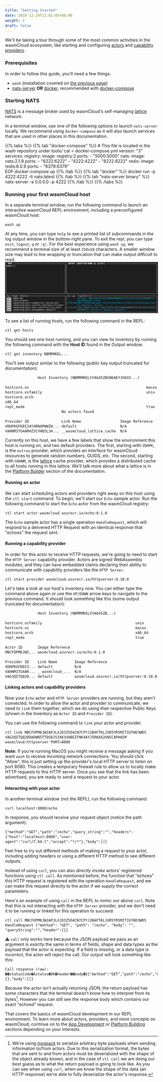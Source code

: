 ```yaml
---
title: "Getting Started"
date: 2018-12-29T11:02:05+06:00
weight: 2
draft: false
---
```


We'll be taking a tour through some of the most common activities in the wasmCloud ecosystem, like starting and configuring [actors](../../reference/host-runtime/actors/) and [capability providers](../../reference/host-runtime/capabilities/).

### Prerequisites
In order to follow this guide, you'll need a few things:
- `wash` (installation covered on [the previous page](../installation))
- [nats-server](https://docs.nats.io/nats-server/installation) **OR** [docker](https://docs.docker.com/engine/install/), recommended with [docker-compose](https://docs.docker.com/compose/install/)

### Starting NATS
[NATS](https://nats.io/) is a message broker used by wasmCloud's self-managing [lattice](../../reference/lattice/) network.

In a terminal window, use one of the following options to launch `nats-server` locally. We recommend using `docker-compose` as it will also launch services that are used in other places in this documentation.

{{% tabs %}}
   {{% tab "docker-compose" %}}
    # This file is located in the wash repository under tools/
    cat <<EOF > docker-compose.yml
    version: "3"
    services:
      registry:
        image: registry:2
        ports:
        - "5000:5000"
      nats:
        image: nats:2.1.9
        ports:
        - "6222:6222"
        - "4222:4222"
        - "8222:8222"
      redis:
        image: redis:6.0.9
        ports:
        - "6379:6379"   
    EOF
    docker-compose up
   {{% /tab %}}
   {{% tab "docker" %}}
    docker run -p 4222:4222 -ti nats:latest
   {{% /tab %}}
   {{% tab "nats-server binary" %}}
    nats-server -a 0.0.0.0 -p 4222
   {{% /tab %}}
 {{% /tabs %}}

### Running your first wasmCloud host
In a separate terminal window, run the following command to launch an interactive wasmCloud REPL environment, including a preconfigured wasmCloud host:
```shell
wash up
```
At any time, you can type `help` to see a printed list of subcommands in the log output window in the bottom-right pane. To exit the repl, you can type `exit`, `logout`, `q` or `:q!`. For the best experience using `wash up`, we recommend a terminal size of at least `250x50` characters. A smaller window size may lead to line wrapping or truncation that can make output difficult to read.
![REPL](../wash_up.png)

To see a list of running hosts, run the following command in the REPL:
```shell
ctl get hosts
```
You should see one host running, and you can view its inventory by running the following command with the **Host ID** found in the Output window:
```shell
ctl get inventory NBMRMKEL...
```
You'll see output similar to the following (public key output truncated for documentation):
```shell
               Host Inventory (NBMRMKELSYA645ZBGN6AEYJU6GV...)                
                                                                                                        
hostcore.os                                                      macos                                        
hostcore.osfamily                                                unix                                         
hostcore.arch                                                    x86_64                                       
repl_mode                                                        true                                         
                          No actors found                                             
                                                                                                        
Provider ID               Link Name                  Image Reference   
VDHPKGFKDI34Y4RN4PWWZH... default                    N/A               
VAHNM37G4ARHZ3CYHB3L34... __wasmcloud_lattice_cache  N/A               
```
Currently on this host, we have a few labels that show the environment this host is running on, and two default providers. The first, starting with `VDHPK`, is the `extras` provider, which provides an interface for wasmCloud resources to generate random numbers, GUIDS, etc. The second, starting with `VAHNM`, is the [lattice](../../reference/lattice/) cache provider, which provides a distributed cache to all hosts running in this lattice. We'll talk more about what a lattice is in the [Platform Builder](../../platform-builder) section of the documentation.

#### Running an actor
We can start scheduling actors and providers right away on this host using the `ctl start` command. To begin, we'll start our `Echo` sample actor. Run the following command to start the `Echo` actor from the wasmCloud registry:
```shell
ctl start actor wasmcloud.azurecr.io/echo:0.1.0
```
The `Echo` sample actor has a single operation `HandleRequest`, which will respond to a delivered HTTP Request with an identical response that "echoes" the request sent.

#### Running a capability provider
In order for this actor to receive HTTP requests, we're going to need to start the `HTTP Server` capability provider. Actors are signed WebAssembly modules, and they can have embedded claims declaring their ability to communicate with capability providers like the `HTTP Server`.
```shell
ctl start provider wasmcloud.azurecr.io/httpserver:0.10.0
```
Let's take a look at our host's inventory now. You can either type the command above again or use the `UP/DOWN` arrow keys to navigate to the previous command. It should look something like this (some output truncated for documentation):
```shell
               Host Inventory (NBMRMKELSYA645ZB...)                           
                                                                                                                              
hostcore.osfamily                                           unix                                                              
hostcore.os                                                 macos                                                             
hostcore.arch                                               x86_64                                                            
repl_mode                                                   true                                                              
                                                                                                                              
Actor ID       Image Reference                                                   
MBCFOPM6JW2... wasmcloud.azurecr.io/echo:0.1.0                                         
                                
Provider ID    Link Name        Image Reference                        
VDHPKGFKDI3... default          N/A                                    
VAHNM37G4AR... __wasmcloud_...  N/A                                    
VAG3QITQQ2O... default          wasmcloud.azurecr.io/httpserver:0.10.0 
```

#### Linking actors and capability providers
Now your `Echo` actor and `HTTP Server` providers are running, but they aren't connected. In order to allow the actor and provider to communicate, we need to `link` them together, which we do using their respective Public Keys (shown in the Inventory as `Actor ID` and `Provider ID`).

You can use the following command to `link` your actor and provider.
```shell
ctl link MBCFOPM6JW2APJLXJD3Z5O4CN7CPYJ2B4FTKLJUR5YR5MITIU7HD3WD5 VAG3QITQQ2ODAOWB5TTQSDJ53XK3SHBEIFNK4AYJ5RKAX2UNSCAPHA5M wasmcloud:httpserver PORT=8080
```
**Note:** If you're running MacOS you might receive a message asking if you want `wash` to receive incoming network connections. You should click "Allow", this is just setting up the provider's local HTTP server to listen on port 8080. This creates a temporary firewall rule to allow us to locally make HTTP requests to this HTTP server.
Once you see that the link has been advertised, you are ready to send a request to your actor.

#### Interacting with your actor
In another terminal window (not the REPL), run the following command:
```shell
curl localhost:8080/echo
```
In response, you should receive your request object (notice the path argument):
```shell
{"method":"GET","path":"/echo","query_string":"","headers":{"host":"localhost:8080","user-agent":"curl/7.64.1","accept":"*/*"},"body":[]}
```
Feel free to try out different methods of making a request to your actor, including adding headers or using a different HTTP method to see different outputs.

Instead of using `curl`, you can also _directly invoke_ actors' registered functions using `ctl call`. As mentioned before, the function that "echoes" this HTTP request is registered with the operation `HandleRequest`, and we can make this request directly to the actor if we supply the correct parameters.

Here's an example of using `call` in the REPL to mimic our above `curl`. Note that this is not interacting with the `HTTP Server` provider, and we don't need it to be running or linked for this operation to succeed:
```shell
ctl call MBCFOPM6JW2APJLXJD3Z5O4CN7CPYJ2B4FTKLJUR5YR5MITIU7HD3WD5 HandleRequest {"method": "GET", "path": "/echo", "body": "", "queryString":"","header":{}}
```
⚠️ `call` only works here because the JSON payload we pass as an argument is _exactly_ the same in terms of fields, shape and data types as the payload that the actor is expecting. If a field is missing, or a data type is incorrect, the actor will reject the call.
Our output will look something like this:
```shell
Call response (raw): ��statusCode�Ȧstatus�OK�header��body�S{"method":"GET","path":"/echo","query_string":"","headers":{},"body":[]}
```
Because the actor isn't actually returning JSON, the return payload has some characters that the terminal doesn't know how to interpret from its bytes[^1]. However you can still see the response body which contains our exact "echoed" request.

That covers the basics of wasmCloud development in our REPL environment. To learn more about actors, providers, and more concepts on wasmCloud, continue on to the [App Development](../../app-dev) or [Platform Building](../../platform-builder) sections depending on your interests.

[^1]: We're using [msgpack](https://msgpack.org/) to serialize arbitrary byte payloads when sending information to/from actors. Due to this serialization format, the bytes that are sent to and from actors must be deserialized with the shape of the object already known, and in the case of `ctl call` we are doing our best guess as to what the return payload is going to look like. As you can see when using `curl`, when we know the shape of the data (an HTTP response) we're able to fully deserialize the actor's response.